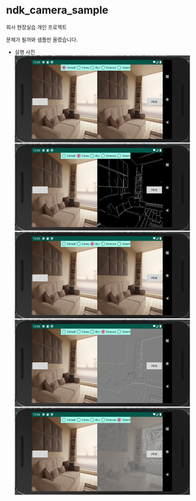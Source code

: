 # ndk_camera_sample
 
회사 현장실습 개인 프로젝트

문제가 될까봐 샘플만 올렸습니다.

- 실행 사진
![1](./mdImage/1.PNG)
![2](./mdImage/2.PNG)
![3](./mdImage/3.PNG)
![4](./mdImage/4.PNG)
![5](./mdImage/5.PNG)
